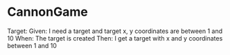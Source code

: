 # CannonGame


Target:
  Given: I need a target and target x, y coordinates are between 1 and 10
  When: The target is created
  Then: I get a target with x and y coordinates between 1 and 10



